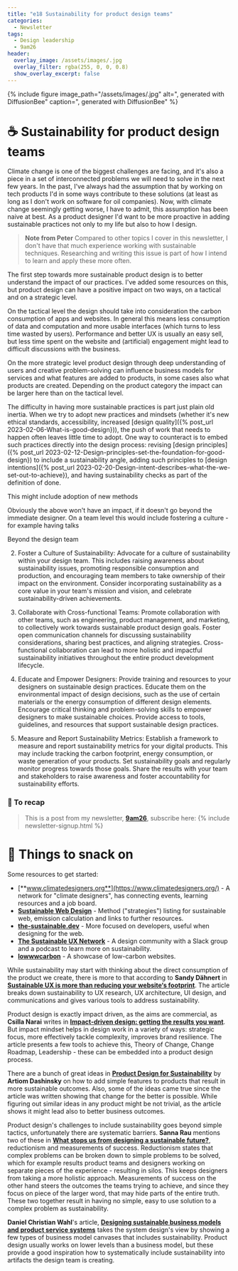 ```yaml
---
title: "e18 Sustainability for product design teams"
categories:
  - Newsletter
tags:
  - Design leadership
  - 9am26
header:
  overlay_image: /assets/images/.jpg
  overlay_filter: rgba(255, 0, 0, 0.8)
  show_overlay_excerpt: false
---
```


{% include figure image_path="/assets/images/.jpg" alt=", generated with DiffusionBee" caption=", generated with DiffusionBee" %}

# ☕ Sustainability for product design teams

Climate change is one of the biggest challenges are facing, and it's also a piece in a set of interconnected problems we will need to solve in the next few years. In the past, I've always had the assumption that by working on tech products I'd in some ways contribute to these solutions (at least as long as I don't work on software for oil companies). Now, with climate change seemingly getting worse, I have to admit, this assumption has been naive at best. As a product designer I'd want to be more proactive in adding sustainable practices not only to my life but also to how I design.

> **Note from Peter** Compared to other topics I cover in this newsletter, I don't have that much experience working with sustainable techniques. Researching and writing this issue is part of how I intend to learn and apply these more often.

The first step towards more sustainable product design is to better understand the impact of our practices. I've added some resources on this, but product design can have a positive impact on two ways, on a tactical and on a strategic level.

On the tactical level the design should take into consideration the carbon consumption of apps and websites. In general this means less consumption of data and computation and more usable interfaces (which turns to less time wasted by users). Performance and better UX is usually an easy sell, but less time spent on the website and (artificial) engagement might lead to difficult discussions with the business.

On the more strategic level product design through deep understanding of users and creative problem-solving can influence business models for services and what features are added to products, in some cases also what products are created. Depending on the product category the impact can be larger here than on the tactical level.

The difficulty in having more sustainable practices is part just plain old inertia. When we try to adopt new practices and mindsets (whether it's new ethical standards, accessibility, increased [design quality]({% post_url 2023-02-06-What-is-good-design})), the push of work that needs to happen often leaves little time to adopt. One way to counteract is to embed such practices directly into the design process: revising [design principles]({% post_url 2023-02-12-Design-principles-set-the-foundation-for-good-design}) to include a sustainability angle, adding such principles to [design intentions]({% post_url 2023-02-20-Design-intent-describes-what-the-we-set-out-to-achieve}), and having sustainability checks as part of the definition of done. 

This might include adoption of new methods

Obviously the above won't have an impact, if it doesn't go beyond the immediate designer. On a team level this would include fostering a culture - for example having talks

Beyond the design team



2.  Foster a Culture of Sustainability: Advocate for a culture of sustainability within your design team. This includes raising awareness about sustainability issues, promoting responsible consumption and production, and encouraging team members to take ownership of their impact on the environment. Consider incorporating sustainability as a core value in your team's mission and vision, and celebrate sustainability-driven achievements.
    
3.  Collaborate with Cross-functional Teams: Promote collaboration with other teams, such as engineering, product management, and marketing, to collectively work towards sustainable product design goals. Foster open communication channels for discussing sustainability considerations, sharing best practices, and aligning strategies. Cross-functional collaboration can lead to more holistic and impactful sustainability initiatives throughout the entire product development lifecycle.
    
4.  Educate and Empower Designers: Provide training and resources to your designers on sustainable design practices. Educate them on the environmental impact of design decisions, such as the use of certain materials or the energy consumption of different design elements. Encourage critical thinking and problem-solving skills to empower designers to make sustainable choices. Provide access to tools, guidelines, and resources that support sustainable design practices.
    
5.  Measure and Report Sustainability Metrics: Establish a framework to measure and report sustainability metrics for your digital products. This may include tracking the carbon footprint, energy consumption, or waste generation of your products. Set sustainability goals and regularly monitor progress towards those goals. Share the results with your team and stakeholders to raise awareness and foster accountability for sustainability efforts.
    

### 🥤 To recap

> This is a post from my newsletter, **[9am26](https://polgarp.com/categories/newsletter/)**, subscribe here:
> {% include newsletter-signup.html %}

# 🍪 Things to snack on

Some resources to get started:
- [**www.climatedesigners.org**](https://www.climatedesigners.org/) - A network for "climate designers", has connecting events, learning resources and a job board.
- [**Sustainable Web Design**](https://sustainablewebdesign.org/) - Method ("strategies") listing for sustainable web, emission calculation and links to further resources.
- [**the-sustainable.dev**](https://the-sustainable.dev/) - More focused on developers, useful when designing for the web.
- [**The Sustainable UX Network**](https://sustainableuxnetwork.com/) - A design community with a Slack group and a podcast to learn more on sustainability.
- [**lowwwcarbon**](https://lowwwcarbon.com/) - A showcase of low-carbon websites.

While sustainability may start with thinking about the direct consumption of the product we create, there is more to that according to **Sandy Dähnert** in [**Sustainable UX is more than reducing your website‘s footprint**](https://uxdesign.cc/sustainable-ux-and-ui-design-is-more-than-reducing-your-website-s-footprint-a99c336c151f). The article breaks down sustainability to UX research, UX architecture, UI design, and communications and gives various tools to address sustainability. 

Product design is exactly impact driven, as the aims are commercial, as **Csilla Narai** writes in [**Impact-driven design: getting the results you want**](https://uxdesign.cc/impact-driven-design-getting-the-results-you-want-392fabb095c8). But impact mindset helps in design work in a variety of ways: strategic focus, more effectively tackle complexity, improves brand resilience. The article presents a few tools to achieve this, Theory of Change, Change Roadmap, Leadership - these can be embedded into a product design process.

There are a bunch of great ideas in [**Product Design for Sustainability**](https://uxdesign.cc/product-design-for-sustainability-3fffbb2a7f0e) by **Artiom Dashinsky** on how to add simple features to products that result in more sustainable outcomes. Also, some of the ideas came true since the article was written showing that change for the better is possible. While figuring out similar ideas in any product might be not trivial, as the article shows it might lead also to better business outcomes.

Product design's challenges to include sustainability goes beyond simple tactics, unfortunately there are systematic barriers. **Sanna Rau** mentions two of these in [**What stops us from designing a sustainable future?**](https://uxdesign.cc/what-stops-us-from-designing-a-sustainable-future-1f354143bc8b), reductionism and measurements of success. Reductionism states that complex problems can be broken down to simple problems to be solved, which for example results product teams and designers working on separate pieces of the experience - resulting in silos. This keeps designers from taking a more holistic approach. Measurements of success on the other hand steers the outcomes the teams trying to achieve, and since they focus on piece of the larger word, that may hide parts of the entire truth. These two together result in having no simple, easy to use solution to a complex problem as sustainability.

**Daniel Christian Wahl**'s article, [**Designing sustainable business models and product service systems**](https://medium.com/activate-the-future/designing-sustainable-business-models-and-product-service-systems-cd548328e852) takes the system design's view by showing a few types of business model canvases that includes sustainability. Product design usually works on lower levels than a business model, but these provide a good inspiration how to systematically include sustainability into artifacts the design team is creating.